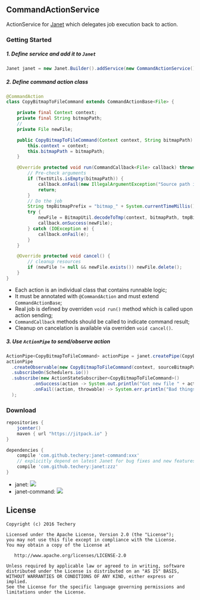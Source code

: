 ## CommandActionService
ActionService for [Janet](https://github.com/techery/janet) which delegates job execution back to action.  

### Getting Started
##### 1. Define service and add it to `Janet`
```java
Janet janet = new Janet.Builder().addService(new CommandActionService()).build();
```

##### 2. Define command action class
```java
@CommandAction
class CopyBitmapToFileCommand extends CommandActionBase<File> {

    private final Context context;
    private final String bitmapPath;
    //
    private File newFile;

    public CopyBitmapToFileCommand(Context context, String bitmapPath) {
        this.context = context;
        this.bitmapPath = bitmapPath;
    }

    @Override protected void run(CommandCallback<File> callback) throws Throwable {
        // Pre-check arguments
        if (TextUtils.isEmpty(bitmapPath)) {
            callback.onFail(new IllegalArgumentException("Source path is empty"));
            return;
        }
        // Do the job
        String tmpBitmapPrefix = "bitmap_" + System.currentTimeMillis();
        try {
            newFile = BitmapUtil.decodeToTmp(context, bitmapPath, tmpBitmapPrefix);
            callback.onSuccess(newFile);
        } catch (IOException e) {
            callback.onFail(e);
        }
    }

    @Override protected void cancel() {
        // cleanup resources
        if (newFile != null && newFile.exists()) newFile.delete();
    }
}

```

* Each action is an individual class that contains runnable logic;
* It must be annotated with `@CommandAction` and must extend `CommandActionBase`;
* Real job is defined by overriden `void run()` method which is called upon action sending;
* `CommandCallback` methods should be called to indicate command result; 
* Cleanup on cancelation is available via overriden `void cancel()`.

##### 3. Use `ActionPipe` to send/observe action
```java
ActionPipe<CopyBitmapToFileCommand> actionPipe = janet.createPipe(CopyBitmapToFileCommand.class);
actionPipe
  .createObservable(new CopyBitmapToFileCommand(context, sourceBitmapPath))
  .subscribeOn(Schedulers.io())
  .subscribe(new ActionStateSubscriber<CopyBitmapToFileCommand>()
          .onSuccess(action -> System.out.println("Got new file " + action.getResult()))
          .onFail((action, throwable) -> System.err.println("Bad things happened " + throwable))
  );
```

### Download
```groovy
repositories {
    jcenter()
    maven { url "https://jitpack.io" }
}

dependencies {
    compile 'com.github.techery:janet-command:xxx'
    // explicitly depend on latest Janet for bug fixes and new features (optionally)
    compile 'com.github.techery:janet:zzz' 
}
```
* janet: [![](https://jitpack.io/v/techery/janet.svg)](https://jitpack.io/#techery/janet)
* janet-command: [![](https://jitpack.io/v/techery/janet-command.svg)](https://jitpack.io/#techery/janet-command)

## License

    Copyright (c) 2016 Techery

    Licensed under the Apache License, Version 2.0 (the "License");
    you may not use this file except in compliance with the License.
    You may obtain a copy of the License at

       http://www.apache.org/licenses/LICENSE-2.0

    Unless required by applicable law or agreed to in writing, software
    distributed under the License is distributed on an "AS IS" BASIS,
    WITHOUT WARRANTIES OR CONDITIONS OF ANY KIND, either express or implied.
    See the License for the specific language governing permissions and
    limitations under the License.

